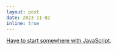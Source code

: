 ```yaml
---
layout: post
date: 2023-11-02
inline: true
---
```


[Have to start somewhere with JavaScript](https://pfr974.github.io/blog/2023/some-javascript-basics/).